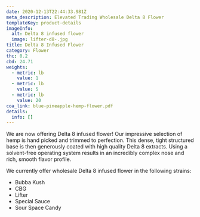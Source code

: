 ```yaml
---
date: 2020-12-13T22:44:33.981Z
meta_description: Elevated Trading Wholesale Delta 8 Flower
templateKey: product-details
imageInfo: 
  alt: Delta 8 infused flower
  image: lifter-d8-.jpg
title: Delta 8 Infused Flower
category: Flower
thc: 0.2
cbd: 24.71
weights:
  - metric: lb
    value: 1
  - metric: lb
    value: 5
  - metric: lb
    value: 20
coa_link: blue-pineapple-hemp-flower.pdf
details:
  info: []
---
```

We are now offering Delta 8 infused flower! Our impressive selection of hemp
is hand picked and trimmed to perfection. This dense, tight structured base
is then generously coated with high quality Delta 8 extracts. Using a
solvent-free operating system results in an incredibly complex nose and
rich, smooth flavor profile.

We currently offer wholesale Delta 8 infused flower in the following strains:

* Bubba Kush
* CBG
* Lifter
* Special Sauce
* Sour Space Candy